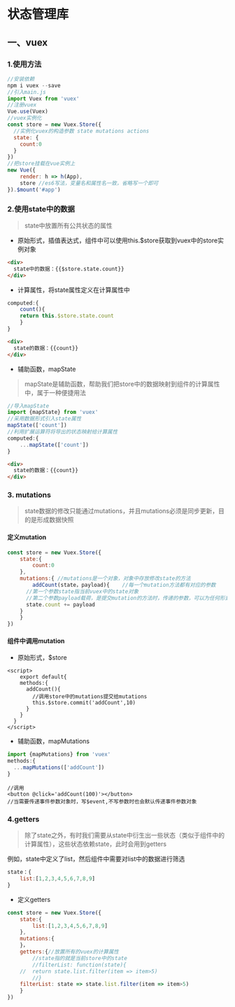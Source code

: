 # 状态管理库

## 一、vuex

### 1.使用方法

```js
//安装依赖
npm i vuex --save
//引入main.js
import Vuex from 'vuex'
//注册vuex
Vue.use(Vuex)
//vuex实例化
const store = new Vuex.Store({
  //实例化vuex的构造参数 state mutations actions
  state: {
    count:0
  }
})
//把store挂载在vue实例上
new Vue({
	render: h => h(App),
	store //es6写法，变量名和属性名一致，省略写一个即可
}).$mount('#app')
```



### 2.使用state中的数据

>  state中放置所有公共状态的属性

- 原始形式，插值表达式，组件中可以使用this.$store获取到vuex中的store实例对象

```html
<div>
  state中的数据：{{$store.state.count}}
</div>
```



- 计算属性，将state属性定义在计算属性中

```js
computed:{
	count(){
	return this.$store.state.count
	}
}
```

```html
<div>
  state的数据：{{count}}
</div>
```



- 辅助函数，mapState

> mapState是辅助函数，帮助我们把store中的数据映射到组件的计算属性中，属于一种便捷用法

```js
//导入mapState
import {mapState} from 'vuex'
//采用数据形式引入state属性
mapState(['count'])
//利用扩展运算符将导出的状态映射给计算属性
computed:{
	...mapState(['count'])
}
```
```html
<div>
  state的数据：{{count}}
</div>
```



### 3. mutations

> state数据的修改只能通过mutations，并且mutations必须是同步更新，目的是形成数据快照

#### 定义mutation

```js
const store = new Vuex.Store({
	state:{
		count:0
	},
	mutations:{	//mutations是一个对象，对象中存放修改state的方法
		addCount(state，payload){	//每一个mutation方法都有对应的参数
      //第一个参数state指当前vuex中的state对象
      //第二个参数payload载荷，是提交mutation的方法时，传递的参数，可以为任何形式任何类型
      state.count += payload
    }
	}
})

```

#### 组件中调用mutation

- 原始形式，$store

```vue
<script>
	export default{
    methods:{
      addCount(){
        //调用store中的mutations提交给mutations
        this.$store.commit('addCount',10)
      }
    }
  }
</script>
```

- 辅助函数，mapMutations

```js
import {mapMutations} from 'vuex'
methods:{
  ...mapMutations(['addCount'])
}
```

```vue
//调用
<button @click='addCount(100)'></button>
//当需要传递事件参数对象时，写$event,不写参数时也会默认传递事件参数对象
```



### 4.getters

> 除了state之外，有时我们需要从state中衍生出一些状态（类似于组件中的计算属性），这些状态依赖state，此时会用到getters

例如，state中定义了list，然后组件中需要对list中的数据进行筛选

```js
state：{
	list:[1,2,3,4,5,6,7,8,9]
}
```

- 定义getters

```js
const store = new Vuex.Store({
	state:{
		list:[1,2,3,4,5,6,7,8,9]
	},
	mutations:{	
	}，
	getters:{//放置所有的vuex的计算属性
		//state指的就是当前store中的state
		//filterList: function(state){
  	//	return state.list.filter(item => item>5)
		//}
  	filterList: state => state.list.filter(item => item>5)
	}
})

```

